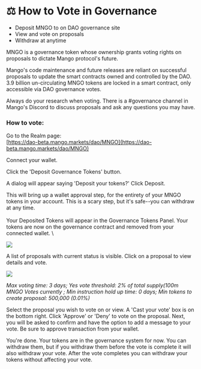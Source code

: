 # ⚖ How to Vote in Governance

* Deposit MNGO to on DAO governance site&#x20;
* View and vote on proposals&#x20;
* Withdraw at anytime&#x20;

MNGO is a governance token whose ownership grants voting rights on proposals to dictate Mango protocol's future.&#x20;

Mango's code maintenance and future releases are reliant on successful proposals to update the smart contracts owned and controlled by the DAO. 3.9 billion un-circulating MNGO tokens are locked in a smart contract, only accessible via DAO governance votes.&#x20;

Always do your research when voting. There is a #governance channel in Mango's Discord to discuss proposals and ask any questions you may have.&#x20;

### &#x20;How to vote:&#x20;

Go to the Realm page:\
&#x20;[https://dao-beta.mango.markets/dao/MNGO](https://dao-beta.mango.markets/dao/MNGO)

&#x20;Connect your wallet.&#x20;

Click the 'Deposit Governance Tokens' button.

A dialog will appear saying 'Deposit your tokens?' Click Deposit.

This will bring up a wallet approval step, for the entirety of your MNGO tokens in your account. This is a scary step, but it's safe--you can withdraw at any time.\
\
Your Deposited Tokens will appear in the Governance Tokens Panel. Your tokens are now on the governance contract and removed from your connected wallet. \


![](<../.gitbook/assets/Screen Shot 2021-12-28 at 12.42.38 PM.png>)

A list of proposals with current status is visible. Click on a proposal to view details and vote.&#x20;

![](<../.gitbook/assets/Screen Shot 2021-12-28 at 12.45.40 PM.png>)

_Max voting time: 3 days; Yes vote threshold: 2% of total supply(100m MNGO Votes currently ; Min instruction hold up time: 0 days; Min tokens to create proposal: 500,000 (0.01%)_

Select the proposal you wish to vote on or view. A 'Cast your vote' box is on the bottom right. Click 'Approve' or 'Deny' to vote on the proposal. Next, you will be asked to confirm and have the option to add a message to your vote. Be sure to approve transaction from your wallet.&#x20;

You're done. Your tokens are in the governance system for now. You can withdraw them, but if you withdraw them before the vote is complete it will also withdraw your vote. After the vote completes you can withdraw your tokens without affecting your vote.&#x20;
